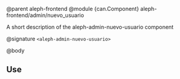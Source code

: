 @parent aleph-frontend
@module {can.Component} aleph-frontend/admin/nuevo_usuario <aleph-admin-nuevo-usuario>

A short description of the aleph-admin-nuevo-usuario component

@signature `<aleph-admin-nuevo-usuario>`

@body

## Use

